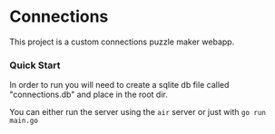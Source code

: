 # Connections

This project is a custom connections puzzle maker webapp.


### Quick Start
In order to run you will need to create a sqlite db file called "connections.db" and place in the root dir.

You can either run the server using the ```air``` server or just with ```go run main.go```